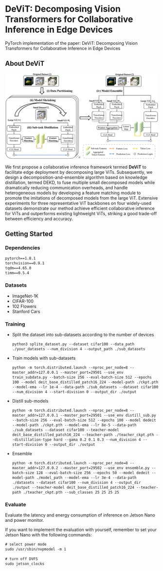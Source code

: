 
# DeViT: Decomposing Vision Transformers for Collaborative Inference in Edge Devices
PyTorch implementation of the paper: DeViT: Decomposing Vision Transformers for Collaborative Inference in Edge Devices

## About DeViT

![DEKD](./src/DEKD.png)

We first propose a collaborative inference framework termed **DeViT** to facilitate edge deployment by decomposing large ViTs. Subsequently, we design a decomposition-and-ensemble algorithm based on knowledge distillation, termed DEKD, to fuse multiple small decomposed models while dramatically reducing communication overheads, and handle heterogeneous models by developing a feature matching module to promote the imitations of decomposed models from the large ViT. Extensive experiments for three representative ViT backbones on four widely-used datasets demonstrate our method achieve efficient collaborative inference for ViTs and outperforms existing lightweight ViTs, striking a good trade-off between efficiency and accuracy.



## Getting Started

### Dependencies
```
pytorch==1.8.1
torchvision==0.9.1
tqdm==4.65.0
timm==0.5.4
```



### Datasets

- ImageNet-1K
- CIFAR-100
- 102 Flowers
- Stanford Cars

### Training



- Split the dataset into sub-datasets according to the number of devices

  ```
  python3 splite_dataset.py --dataset cifar100 --data_path ./your_datasets --num_division 4 --output_path ./sub_datasets
  ```

- Train models with sub-datasets

  ```
  python -m torch.distributed.launch --nproc_per_node=8 --master_addr=127.0.0.1 --master_port=29501 --use_env train_subdata.py --batch-size 256 --eval-batch-size 512 --epochs 100 --model deit_base_distilled_patch16_224 --model-path ./ckpt.pth --model-ema --lr 1e-4 --data-path ./sub_datasets --dataset cifar100 --num_division 4 --start-division 0 --output_dir ./output 
  ```
  
- Distill sub-models

  ```
  python -m torch.distributed.launch --nproc_per_node=8 --master_addr=127.0.0.1 --master_port=29501 --use_env distill_sub.py --batch-size 256 --eval-batch-size 512 --epochs 100 --model dedeit --model-path ./ckpt.pth --model-ema --lr 8e-5 --data-path ./sub_datasets --dataset cifar100 --teacher-model deit_base_distilled_patch16_224 --teacher-path ./teacher_ckpt.pth --distillation-type hard --gama 0.2 0.1 0.3 --num_division 4 --start-division 0 --output_dir ./output 
  ```

- Ensemble

  ```
  python -m torch.distributed.launch --nproc_per_node=8 --master_addr=127.0.0.2 --master_port=29502 --use_env ensemble.py --batch-size 128 --eval-batch-size 256 --epochs 50 --model dedeit --model-path ./model_path --model-ema --lr 3e-4 --data-path ./datasets --dataset cifar100 --num_division 4 --output_dir ./output --teacher-model deit_base_distilled_patch16_224 --teacher-path ./teacher_ckpt.pth --sub_classes 25 25 25 25
  ```

  

### Evaluate

Evaluate the latency and energy consumption of inference on Jetson Nano and power monitor.

If you want to implement the evaluation with yourself, remember to set your Jetson Nano with the following commands:

```
# select power mode
sudo /usr/sbin/nvpmodel -m 1

# turn off DVFS
sudo jetson_clocks
```

